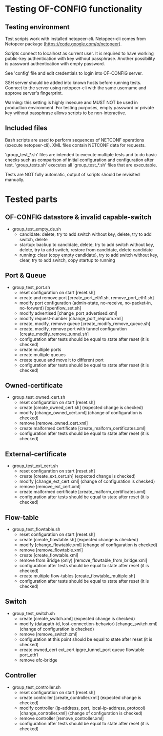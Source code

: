 Testing OF-CONFIG functionality
===============================

Testing environment
-------------------

Test scripts work with installed netopeer-cli. Netopeer-cli comes from Netopeer package  (https://code.google.com/p/netopeer).

Scripts connect to localhost as current user.
It is required to have working public-key authentication
with key without passphrase. Another possibility is password authentication with
empty password.

See 'config' file and edit credentials to login into OF-CONFIG server.

SSH server should be added into known hosts before running tests. Connect to the server
using netopeer-cli with the same username and approve server's fingerprint.

Warning: this setting is highly insecure and MUST NOT be used in production environment.
For testing purposes, empty password or private key without passphrase allows scripts
to be non-interactive.

Included files
--------------

Bash scripts are used to perform sequences of NETCONF operations (execute netopeer-cli).
XML files contain NETCONF data for requests.

'group\_test\_\*.sh' files are intended to execute multiple tests and to do basic checks such as
comparison of initial configuration and configuration after test. 'group\_tests.sh' executes
all 'group\_test\_\*.sh' files that are executable.

Tests are NOT fully automatic, output of scripts should be revisited manually.

Tested parts
============

OF-CONFIG datastore & invalid capable-switch
--------------------------------------------

  * group_test_empty_ds.sh
      * candidate: delete, try to add switch without key, delete, try to add switch, delete
      * startup: backup to candidate, delete, try to add switch without key, delete, try to add switch, restore from candidate, delete candidate
      * running: clear (copy empty candidate), try to add switch without key, clear, try to add switch, copy startup to running

Port & Queue
------------

  * group_test_port.sh
      * reset configuration on start [reset.sh]
      * create and remove port [create_port_eth1.sh, remove_port_eth1.sh]
      * modify port configuration (admin-state, no-receive, no-packet-in, no-forward) [openflow_set.sh]
      * modify advertised [change_port_advertised.xml]
      * modify request-number [change_port_reqnum.xml]
      * create, modify, remove queue [create_modify_remove_queue.sh]
      * create, modify, remove port with tunnel configuration [create_modify_remove_tunnel.sh]
      * configuration after tests should be equal to state after reset (it is checked)
      * create multiple ports
      * create multiple queues
      * create queue and move it to different port
      * configuration after tests should be equal to state after reset (it is checked)

Owned-certificate
-----------------
  * group_test_owned_cert.sh
      * reset configuration on start [reset.sh]
      * create [create_owned_cert.sh] (expected change is checked)
      * modify [change_owned_cert.xml] (change of configuration is checked)
      * remove [remove_owned_cert.xml]
      * create malformed certificate [create_malform_certificates.xml]
      * configuration after tests should be equal to state after reset (it is checked)

External-certificate
-----------------
  * group_test_ext_cert.sh
      * reset configuration on start [reset.sh]
      * create [create_ext_cert.sh] (expected change is checked)
      * modify [change_ext_cert.xml] (change of configuration is checked)
      * remove [remove_ext_cert.xml]
      * create malformed certificate [create_malform_certificates.xml]
      * configuration after tests should be equal to state after reset (it is checked)

Flow-table
----------

  * group_test_flowtable.sh
      * reset configuration on start [reset.sh]
      * create [create_flowtable.sh] (expected change is checked)
      * modify [change_flowtable.xml] (change of configuration is checked)
      * remove [remove_flowtable.xml]
      * create [create_flowtable.xml]
      * remove from Bridge (only) [remove_flowtable_from_bridge.xml]
      * configuration after tests should be equal to state after reset (it is checked)
      * create multiple flow-tables [create_flowtable_multiple.sh]
      * configuration after tests should be equal to state after reset (it is checked)

Switch
------
  * group_test_switch.sh
      * create [create_switch.xml] (expected change is checked)
      * modify (datapath-id, lost-connection-behavior) [change_switch.xml] (change of configuration is checked)
      * remove [remove_switch.xml]
      * configuration at this point should be equal to state after reset (it is checked)
      * create owned_cert ext_cert ipgre_tunnel_port queue flowtable port_eth1
      * remove ofc-bridge

Controller
----------
  * group_test_controller.sh
      * reset configuration on start [reset.sh]
      * create controller [create_controller.xml] (expected change is checked)
      * modify controller (ip-address, port, local-ip-address, protocol) [change_controller.xml] (change of configuration is checked)
      * remove controller [remove_controller.xml]
      * configuration after tests should be equal to state after reset (it is checked)

